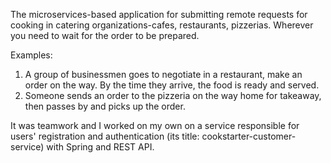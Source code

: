 The microservices-based application for submitting remote requests for cooking in catering organizations-cafes, restaurants, pizzerias.
Wherever you need to wait for the order to be prepared.

Examples:
1. A group of businessmen goes to negotiate in a restaurant, make an order on the way. By the time they arrive, the food is ready and served.
2. Someone sends an order to the pizzeria on the way home for takeaway, then passes by and picks up the order.

It was teamwork and I worked on my own on a service responsible for users' registration and authentication (its title: cookstarter-customer-service) with Spring and REST API.
